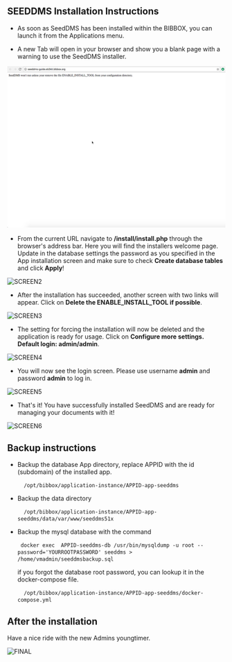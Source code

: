 ## SEEDDMS Installation Instructions 

* As soon as SeedDMS has been installed within the BIBBOX, you can launch it from the Applications menu.

* A new Tab will open in your browser and show you a blank page with a warning to use the SeedDMS installer.

![SCREEN1](/assets/screen-01.jpg)

* From the current URL navigate to **/install/install.php** through the browser's address bar. Here you will find the installers welcome page. 
Update in the database settings the password as you specified in the App installation screen and 
make sure to check **Create database tables** and click **Apply**!

![SCREEN2](screen-03.jpg)

* After the installation has succeeded, another screen with two links will appear. 
Click on **Delete the ENABLE_INSTALL_TOOL if possible**.

![SCREEN3](screen-04.jpg)

* The setting for forcing the installation will now be deleted and the application is ready for usage. Click on **Configure more settings. Default login: admin/admin**.

![SCREEN4](screen-05.jpg)

* You will now see the login screen. Please use username **admin** and password **admin** to log in.

![SCREEN5](screen-06.jpg)

* That's it! You have successfully installed SeedDMS and are ready for managing your documents with it!

![SCREEN6](screen-07.jpg)


## Backup instructions

* Backup the database App directory, replace APPID with the id (subdomain) of the installed app. 

        /opt/bibbox/application-instance/APPID-app-seeddms
        
* Backup the data directory 
    
        /opt/bibbox/application-instance/APPID-app-seeddms/data/var/www/seeddms51x
        
* Backup the mysql database with the command
       
       docker exec  APPID-seeddms-db /usr/bin/mysqldump -u root --password='YOURROOTPASSWORD' seeddms > /home/vmadmin/seeddmsbackup.sql

   if you forgot the database root password, you can lookup it in the docker-compose file. 
   
        /opt/bibbox/application-instance/APPID-app-seeddms/docker-compose.yml

## After the installation

Have a nice ride with the new Admins youngtimer.

![FINAL](install-screen-final.jpg)
